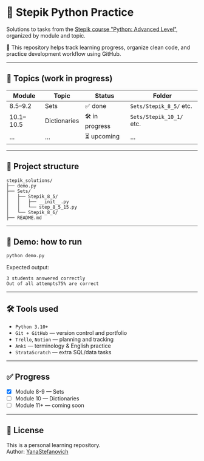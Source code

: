 # 📘 Stepik Python Practice

Solutions to tasks from the [Stepik course "Python: Advanced Level"](https://stepik.org/course/68343/syllabus?search=7280452887), organized by module and topic.

📌 This repository helps track learning progress, organize clean code, and practice development workflow using GitHub.

---

## 🧩 Topics (work in progress)

| Module    | Topic        | Status     | Folder                |
|-----------|--------------|------------|------------------------|
| 8.5–9.2   | Sets         | ✅ done     | `Sets/Stepik_8_5/` etc. |
| 10.1–10.5 | Dictionaries | 🛠 in progress | `Sets/Stepik_10_1/` etc. |
| …         | …            | ⏳ upcoming | …                      |

---

## 📁 Project structure

```
stepik_solutions/
├── demo.py
├── Sets/
│   ├── Stepik_8_5/
│   │   ├── __init__.py
│   │   └── step_8_5_15.py
│   └── Stepik_8_6/
├── README.md
```

---

## 🚀 Demo: how to run

```bash
python demo.py
```

Expected output:
```
3 students answered correctly  
Out of all attempts75% are correct
```

---

## 🛠 Tools used

- `Python 3.10+`
- `Git + GitHub` — version control and portfolio
- `Trello`, `Notion` — planning and tracking
- `Anki` — terminology & English practice
- `StrataScratch` — extra SQL/data tasks

---

## ✅ Progress

- [x] Module 8-9 — Sets
- [ ] Module 10 — Dictionaries
- [ ] Module 11+ — coming soon

---

## 📜 License

This is a personal learning repository.  
Author: [YanaStefanovich](https://github.com/YanaStefanovich)
